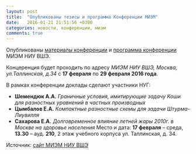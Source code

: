 ```yaml
---
layout: post
title:  "Опубликованы тезисы и программа Конференции МИЭМ"
date:   2016-01-21 21:51:56 +0300
categories: новости, конференции, миэм
comments: true
---
```


Опубликованы [материалы конференции](https://www.hse.ru/data/2016/03/04/1125807985/MIEM-HSE-2016.pdf) и [программа конференции](https://miem.hse.ru/data/2016/02/18/1139005172/%D0%9F%D1%80%D0%BE%D0%B3%D1%80%D0%B0%D0%BC%D0%BC%D0%B0%20%D0%9C%D0%98%D0%AD%D0%9C-2016.pdf) МИЭМ НИУ ВШЭ.

Концеренция будет проходить по адресу _МИЭМ НИУ ВШЭ, Москва, ул.Таллинская, д.34_ с **17 февраля** по **29 февраля 2016 года**.

В рамках конференции доклады сделают участники НУГ:

+ **Шемендюк А.А.** _Граничные условия, имитирующие задачу Коши для разностных уравнений в
частных производных_
+ **Цымбалов Е.А.** _Компактные разностные схемы для задачи Штурма-Лиувилля_
+ **Сахарова Е.А.** _Долговременное влияние летней жары 2010г. в Москве на здоровье населения_
Место и дата: **17 февраля** – среда, **13.30** – ауд. **210**, 2 этаж учебного корпуса ул. Таллинская, д. 34.

Источник: [сайт МИЭМ НИУ ВШЭ](https://miem.hse.ru/armntk)
